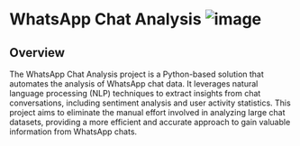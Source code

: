 # WhatsApp Chat Analysis ![image](https://github.com/Neeraj1312001/WhatsappChatSentimentAnalysis/assets/110231619/919661a7-6611-403e-8aef-318711a92fff)


## Overview
The WhatsApp Chat Analysis project is a Python-based solution that automates the analysis of WhatsApp chat data. It leverages natural language processing (NLP) techniques to extract insights from chat conversations, including sentiment analysis and user activity statistics. This project aims to eliminate the manual effort involved in analyzing large chat datasets, providing a more efficient and accurate approach to gain valuable information from WhatsApp chats.
